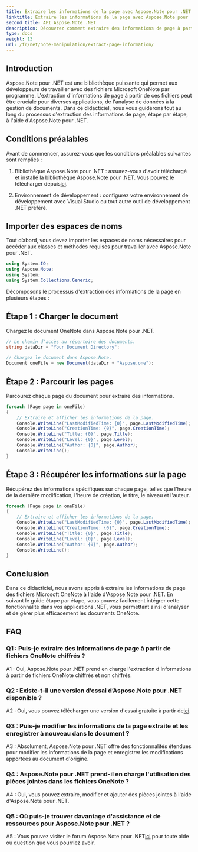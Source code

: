 ```yaml
---
title: Extraire les informations de la page avec Aspose.Note pour .NET
linktitle: Extraire les informations de la page avec Aspose.Note pour .NET
second_title: API Aspose.Note .NET
description: Découvrez comment extraire des informations de page à partir de fichiers Microsoft OneNote à l'aide d'Aspose.Note pour .NET. Ce didacticiel complet vous guide pas à pas tout au long du processus.
type: docs
weight: 13
url: /fr/net/note-manipulation/extract-page-information/
---
```

## Introduction

Aspose.Note pour .NET est une bibliothèque puissante qui permet aux développeurs de travailler avec des fichiers Microsoft OneNote par programme. L'extraction d'informations de page à partir de ces fichiers peut être cruciale pour diverses applications, de l'analyse de données à la gestion de documents. Dans ce didacticiel, nous vous guiderons tout au long du processus d'extraction des informations de page, étape par étape, à l'aide d'Aspose.Note pour .NET.

## Conditions préalables

Avant de commencer, assurez-vous que les conditions préalables suivantes sont remplies :

1.  Bibliothèque Aspose.Note pour .NET : assurez-vous d'avoir téléchargé et installé la bibliothèque Aspose.Note pour .NET. Vous pouvez le télécharger depuis[ici](https://releases.aspose.com/note/net/).

2. Environnement de développement : configurez votre environnement de développement avec Visual Studio ou tout autre outil de développement .NET préféré.

## Importer des espaces de noms

Tout d’abord, vous devez importer les espaces de noms nécessaires pour accéder aux classes et méthodes requises pour travailler avec Aspose.Note pour .NET.

```csharp
using System.IO;
using Aspose.Note;
using System;
using System.Collections.Generic;
```

Décomposons le processus d'extraction des informations de la page en plusieurs étapes :

## Étape 1 : Charger le document

Chargez le document OneNote dans Aspose.Note pour .NET.

```csharp
// Le chemin d'accès au répertoire des documents.
string dataDir = "Your Document Directory";

// Chargez le document dans Aspose.Note.
Document oneFile = new Document(dataDir + "Aspose.one");
```

## Étape 2 : Parcourir les pages

Parcourez chaque page du document pour extraire des informations.

```csharp
foreach (Page page in oneFile)
{
    // Extraire et afficher les informations de la page.
    Console.WriteLine("LastModifiedTime: {0}", page.LastModifiedTime);
    Console.WriteLine("CreationTime: {0}", page.CreationTime);
    Console.WriteLine("Title: {0}", page.Title);
    Console.WriteLine("Level: {0}", page.Level);
    Console.WriteLine("Author: {0}", page.Author);
    Console.WriteLine();
}
```

## Étape 3 : Récupérer les informations sur la page

Récupérez des informations spécifiques sur chaque page, telles que l'heure de la dernière modification, l'heure de création, le titre, le niveau et l'auteur.

```csharp
foreach (Page page in oneFile)
{
    // Extraire et afficher les informations de la page.
    Console.WriteLine("LastModifiedTime: {0}", page.LastModifiedTime);
    Console.WriteLine("CreationTime: {0}", page.CreationTime);
    Console.WriteLine("Title: {0}", page.Title);
    Console.WriteLine("Level: {0}", page.Level);
    Console.WriteLine("Author: {0}", page.Author);
    Console.WriteLine();
}
```

## Conclusion

Dans ce didacticiel, nous avons appris à extraire les informations de page des fichiers Microsoft OneNote à l'aide d'Aspose.Note pour .NET. En suivant le guide étape par étape, vous pouvez facilement intégrer cette fonctionnalité dans vos applications .NET, vous permettant ainsi d'analyser et de gérer plus efficacement les documents OneNote.

## FAQ

### Q1 : Puis-je extraire des informations de page à partir de fichiers OneNote chiffrés ?

A1 : Oui, Aspose.Note pour .NET prend en charge l'extraction d'informations à partir de fichiers OneNote chiffrés et non chiffrés.

### Q2 : Existe-t-il une version d’essai d’Aspose.Note pour .NET disponible ?

 A2 : Oui, vous pouvez télécharger une version d'essai gratuite à partir de[ici](https://releases.aspose.com/).

### Q3 : Puis-je modifier les informations de la page extraite et les enregistrer à nouveau dans le document ?

A3 : Absolument, Aspose.Note pour .NET offre des fonctionnalités étendues pour modifier les informations de la page et enregistrer les modifications apportées au document d'origine.

### Q4 : Aspose.Note pour .NET prend-il en charge l'utilisation des pièces jointes dans les fichiers OneNote ?

A4 : Oui, vous pouvez extraire, modifier et ajouter des pièces jointes à l'aide d'Aspose.Note pour .NET.

### Q5 : Où puis-je trouver davantage d'assistance et de ressources pour Aspose.Note pour .NET ?

 A5 : Vous pouvez visiter le forum Aspose.Note pour .NET[ici](https://forum.aspose.com/c/note/28) pour toute aide ou question que vous pourriez avoir.